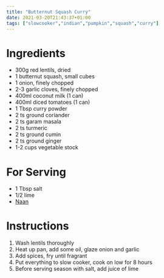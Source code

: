 ```yaml
---
title: "Butternut Squash Curry"
date: 2021-03-20T21:43:37+01:00
tags: ["slowcooker","indian","pumpkin","squash","curry"]
---
```


# Ingredients

- 300g red lentils, dried
- 1 butternut squash, small cubes
- 1 onion, finely chopped
- 2-3 garlic cloves, finely chopped
- 400ml coconut milk (1 can)
- 400ml diced tomatoes (1 can)
- 1 Tbsp curry powder
- 2 ts ground coriander
- 2 ts garam masala
- 2 ts turmeric
- 2 ts ground cumin
- 2 ts ground ginger
- 1-2 cups vegetable stock

# For Serving
- 1 Tbsp salt
- 1/2 lime
- [Naan](/receipes/naan)

# Instructions

1. Wash lentils thoroughly
1. Heat up pan, add some oil, glaze onion and garlic
1. Add spices, fry until fragrant
1. Put everything to slow cooker, cook on low for 8 hours
1. Before serving season with salt, add juice of lime
